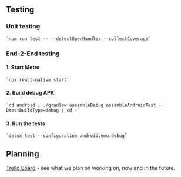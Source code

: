 ## Testing
### Unit testing
    `npm run test -- --detectOpenHandles --collectCoverage`
### End-2-End testing
#### 1. Start Metro
    `npx react-native start`
#### 2. Build debug APK
    `cd android ; ./gradlew assembleDebug assembleAndroidTest -DtestBuildType=debug ; cd -`
#### 3. Run the tests
    `detox test --configuration android.emu.debug`

## Planning
[Trello Board](https://trello.com/b/1dFWkADP/naf-immersive-conversational-platform) - see what we plan on working on, now and in the future.